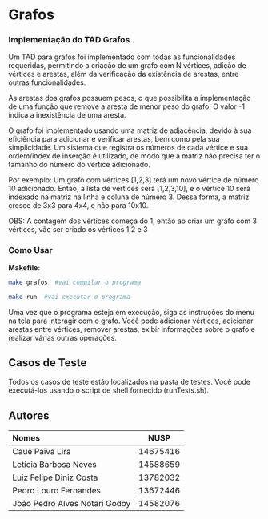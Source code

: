 # Grafos

### Implementação do TAD Grafos
Um TAD para grafos foi implementado com todas as funcionalidades requeridas, permitindo a criação de um grafo com N vértices, adição de vértices e arestas, além da verificação da existência de arestas, entre outras funcionalidades.

As arestas dos grafos possuem pesos, o que possibilita a implementação de uma função que remove a aresta de menor peso do grafo. O valor -1 indica a inexistência de uma aresta.

O grafo foi implementado usando uma matriz de adjacência, devido à sua eficiência para adicionar e verificar arestas, bem como pela sua simplicidade. Um sistema que registra os números de cada vértice e sua ordem/index de inserção é utilizado, de modo que a matriz não precisa ter o tamanho do número do vértice adicionado.

Por exemplo: Um grafo com vértices [1,2,3] terá um novo vértice de número 10 adicionado. Então, a lista de vértices será [1,2,3,10], e o vértice 10 será indexado na matriz na linha e coluna de número 3. Dessa forma, a matriz cresce de 3x3 para 4x4, e não para 10x10.

OBS: A contagem dos vértices começa do 1, então ao criar um grafo com 3 vértices, vão ser criado os vértices 1,2 e 3

### Como Usar

**Makefile**:

```bash
make grafos  #vai compilar o programa
```

```bash
make run  #vai executar o programa
```

Uma vez que o programa esteja em execução, siga as instruções do menu na tela para interagir com o grafo. Você pode adicionar vértices, adicionar arestas entre vértices, remover arestas, exibir informações sobre o grafo e realizar várias outras operações.

## Casos de Teste
Todos os casos de teste estão localizados na pasta de testes. Você pode executá-los usando o script de shell fornecido (runTests.sh).

## Autores

| Nomes                         |    NUSP    |
| :---------------------------  | ---------- |
| Cauê Paiva Lira               | 14675416   |
| Letícia Barbosa Neves         | 14588659   |
| Luiz Felipe Diniz Costa       | 13782032   |
| Pedro Louro Fernandes         | 13672446   |
| João Pedro Alves Notari Godoy | 14582076   |


